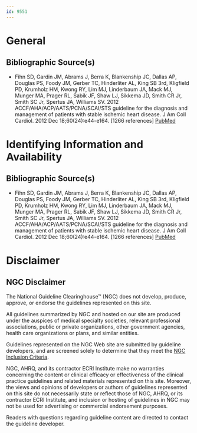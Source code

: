 ```yaml
---
id: 9551
---
```


# General

## Bibliographic Source(s)

- Fihn SD, Gardin JM, Abrams J, Berra K, Blankenship JC, Dallas AP, Douglas PS, Foody JM, Gerber TC, Hinderliter AL, King SB 3rd, Kligfield PD, Krumholz HM, Kwong RY, Lim MJ, Linderbaum JA, Mack MJ, Munger MA, Prager RL, Sabik JF, Shaw LJ, Sikkema JD, Smith CR Jr, Smith SC Jr, Spertus JA, Williams SV. 2012 ACCF/AHA/ACP/AATS/PCNA/SCAI/STS guideline for the diagnosis and management of patients with stable ischemic heart disease. J Am Coll Cardiol. 2012 Dec 18;60(24):e44-e164. [1266 references] [ PubMed ](http://www.ncbi.nlm.nih.gov/entrez/query.fcgi?cmd=Retrieve&db=pubmed&dopt=Abstract&list_uids=23182125)

# Identifying Information and Availability

## Bibliographic Source(s)

- Fihn SD, Gardin JM, Abrams J, Berra K, Blankenship JC, Dallas AP, Douglas PS, Foody JM, Gerber TC, Hinderliter AL, King SB 3rd, Kligfield PD, Krumholz HM, Kwong RY, Lim MJ, Linderbaum JA, Mack MJ, Munger MA, Prager RL, Sabik JF, Shaw LJ, Sikkema JD, Smith CR Jr, Smith SC Jr, Spertus JA, Williams SV. 2012 ACCF/AHA/ACP/AATS/PCNA/SCAI/STS guideline for the diagnosis and management of patients with stable ischemic heart disease. J Am Coll Cardiol. 2012 Dec 18;60(24):e44-e164. [1266 references] [ PubMed ](http://www.ncbi.nlm.nih.gov/entrez/query.fcgi?cmd=Retrieve&db=pubmed&dopt=Abstract&list_uids=23182125)

# Disclaimer

## NGC Disclaimer

The National Guideline Clearinghouse™ (NGC) does not develop, produce, approve, or endorse the guidelines represented on this site.

All guidelines summarized by NGC and hosted on our site are produced under the auspices of medical specialty societies, relevant professional associations, public or private organizations, other government agencies, health care organizations or plans, and similar entities.

Guidelines represented on the NGC Web site are submitted by guideline developers, and are screened solely to determine that they meet the [NGC Inclusion Criteria](/help-and-about/summaries/inclusion-criteria).

NGC, AHRQ, and its contractor ECRI Institute make no warranties concerning the content or clinical efficacy or effectiveness of the clinical practice guidelines and related materials represented on this site. Moreover, the views and opinions of developers or authors of guidelines represented on this site do not necessarily state or reflect those of NGC, AHRQ, or its contractor ECRI Institute, and inclusion or hosting of guidelines in NGC may not be used for advertising or commercial endorsement purposes.

Readers with questions regarding guideline content are directed to contact the guideline developer.

